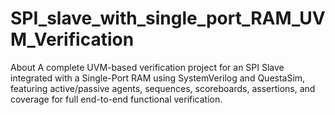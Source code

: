 # SPI_slave_with_single_port_RAM_UVM_Verification
About A complete UVM-based verification project for an SPI Slave integrated with a Single-Port RAM using SystemVerilog and QuestaSim, featuring active/passive agents, sequences, scoreboards, assertions, and coverage for full end-to-end functional verification.
